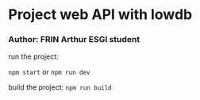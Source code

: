 # Project web API with lowdb
### Author: FRIN Arthur ESGI student

run the project:

``` npm start ``` or ``` npm run dev ```

build the project: 
```npm run build ```
